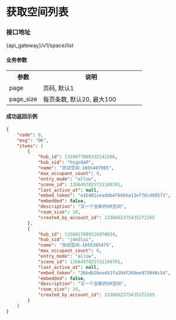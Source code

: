 # 获取空间列表

### 接口地址

{api_gateway}/v1/space/list

#### 业务参数
<table width="100%">
    <tr>
      <th width="25%">参数</th>
      <th>说明</th>
    </tr>
    <tr>
      <td>page</td>
      <td>页码, 默认1</td>
    </tr>
    <tr>
      <td>page_size</td>
      <td>每页条数, 默认20, 最大100</td>
    </tr>
</table>

#### 成功返回示例

```json
{
    "code": 0,
    "msg": "OK",
    "items": [
        {
            "hub_id": 1339677009332142166,
            "hub_sid": "hsgsQeR",
            "name": "测试空间-1665407985",
            "max_occupant_count": 0,
            "entry_mode": "allow",
            "scene_id": 1266457025731100701,
            "last_active_at": null,
            "embed_token": "e1b481ceaddb4768bba13ef78cd60571",
            "embedded": false,
            "description": "又一个全新的VR空间",
            "room_size": 10,
            "created_by_account_id": 1338662375435272265
        },
        {
            "hub_id": 1338817089216970834,
            "hub_sid": "jde5lui",
            "name": "测试空间-1665305475",
            "max_occupant_count": 0,
            "entry_mode": "allow",
            "scene_id": 1266457025731100701,
            "last_active_at": null,
            "embed_token": "26bdb2bead43fa194f269ee973040c54",
            "embedded": false,
            "description": "又一个全新的VR空间",
            "room_size": 10,
            "created_by_account_id": 1338662375435272265
        }
    ]
}
```
